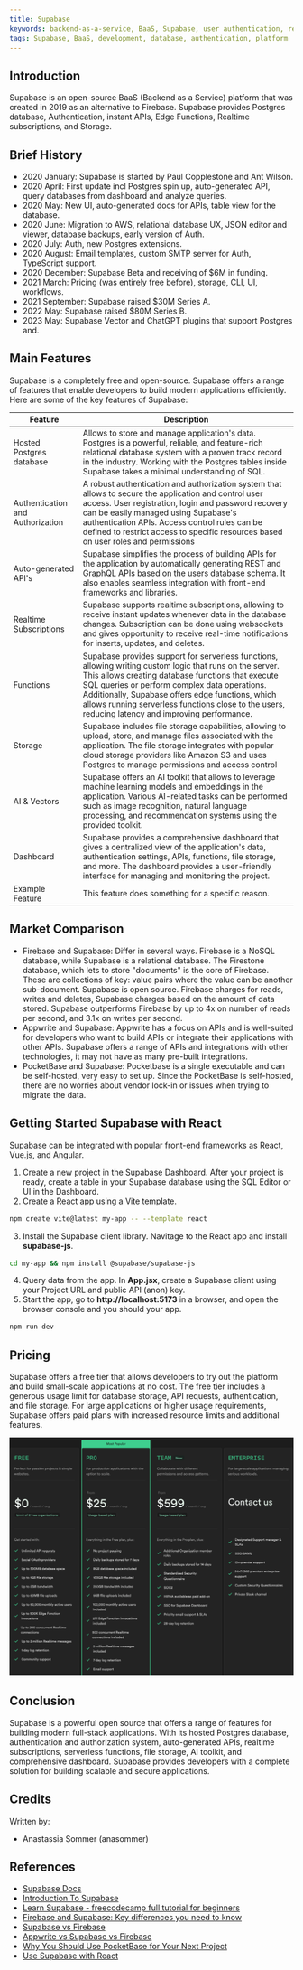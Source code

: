 ```yaml
---
title: Supabase
keywords: backend-as-a-service, BaaS, Supabase, user authentication, real-time database, storage, hosting, cloud functions, AI & vectors, realtime, edge functions
tags: Supabase, BaaS, development, database, authentication, platform
---
```


## Introduction

Supabase is an open-source BaaS (Backend as a Service) platform that was created in 2019 as an alternative to Firebase.
Supabase provides Postgres database, Authentication, instant APIs, Edge Functions, Realtime subscriptions, and Storage.

## Brief History

- 2020 January: Supabase is started by Paul Copplestone and Ant Wilson.
- 2020 April: First update incl Postgres spin up, auto-generated API, query databases from dashboard and analyze queries.
- 2020 May: New UI, auto-generated docs for APIs, table view for the database.
- 2020 June: Migration to AWS, relational database UX, JSON editor and viewer, database backups, early version of Auth.
- 2020 July: Auth, new Postgres extensions.
- 2020 August: Email templates, custom SMTP server for Auth, TypeScript support.
- 2020 December: Supabase Beta and receiving of $6M in funding.
- 2021 March: Pricing (was entirely free before), storage, CLI, UI, workflows.
- 2021 September: Supabase raised $30M Series A.
- 2022 May: Supabase raised $80M Series B.
- 2023 May: Supabase Vector and ChatGPT plugins that support Postgres and.

## Main Features

Supabase is a completely free and open-source. Supabase offers a range of features that enable developers to build modern applications efficiently. Here are some of the key features of Supabase:

| Feature                          | Description                                                                                                                                                                                                                                                                                                                                                             |
| -------------------------------- | ----------------------------------------------------------------------------------------------------------------------------------------------------------------------------------------------------------------------------------------------------------------------------------------------------------------------------------------------------------------------- |
| Hosted Postgres database         | Allows to store and manage application's data. Postgres is a powerful, reliable, and feature-rich relational database system with a proven track record in the industry. Working with the Postgres tables inside Supabase takes a minimal understanding of SQL.                                                                                                         |
| Authentication and Authorization | A robust authentication and authorization system that allows to secure the application and control user access. User registration, login and password recovery can be easily managed using Supabase's authentication APIs. Access control rules can be defined to restrict access to specific resources based on user roles and permissions                            |
| Auto-generated API's             | Supabase simplifies the process of building APIs for the application by automatically generating REST and GraphQL APIs based on the users database schema. It also enables seamless integration with front-end frameworks and libraries.                                                                                                                                |
| Realtime Subscriptions           | Supabase supports realtime subscriptions, allowing to receive instant updates whenever data in the database changes. Subscription can be done using websockets and gives opportunity to receive real-time notifications for inserts, updates, and deletes.                                                                                                              |
| Functions                        | Supabase provides support for serverless functions, allowing writing custom logic that runs on the server. This allows creating database functions that execute SQL queries or perform complex data operations. Additionally, Supabase offers edge functions, which allows running serverless functions close to the users, reducing latency and improving performance. |
| Storage                          | Supabase includes file storage capabilities, allowing to upload, store, and manage files associated with the application. The file storage integrates with popular cloud storage providers like Amazon S3 and uses Postgres to manage permissions and access control                                                                                                    |
| AI & Vectors                     | Supabase offers an AI toolkit that allows to leverage machine learning models and embeddings in the application. Various AI-related tasks can be performed such as image recognition, natural language processing, and recommendation systems using the provided toolkit.                                                                                               |
| Dashboard                        | Supabase provides a comprehensive dashboard that gives a centralized view of the application's data, authentication settings, APIs, functions, file storage, and more. The dashboard provides a user-friendly interface for managing and monitoring the project.                                                                                                        |
| Example Feature                  | This feature does something for a specific reason.                                                                                                                                                                                                                                                                                                                      |

## Market Comparison

- Firebase and Supabase: Differ in several ways. Firebase is a NoSQL database, while Supabase is a relational database. The Firestone database, which lets to store "documents" is the core of Firebase. These are collections of key: value pairs where the value can be another sub-document. Supabase is open source. Firebase charges for reads, writes and deletes, Supabase charges based on the amount of data stored. Supabase outperforms Firebase by up to 4x on number of reads per second, and 3.1x on writes per second.
- Appwrite and Supabase: Appwrite has a focus on APIs and is well-suited for developers who want to build APIs or integrate their applications with other APIs. Supabase offers a range of APIs and integrations with other technologies, it may not have as many pre-built integrations.
- PocketBase and Supabase: Pocketbase is a single executable and can be self-hosted, very easy to set up. Since the PocketBase is self-hosted, there are no worries about vendor lock-in or issues when trying to migrate the data.

## Getting Started Supabase with React

Supabase can be integrated with popular front-end frameworks as React, Vue.js, and Angular.

1. Create a new project in the Supabase Dashboard. After your project is ready, create a table in your Supabase database using the SQL Editor or UI in the Dashboard.
2. Create a React app using a Vite template.

```bash
npm create vite@latest my-app -- --template react
```

3. Install the Supabase client library. Navitage to the React app and install **supabase-js**.

```bash
cd my-app && npm install @supabase/supabase-js
```

4. Query data from the app. In **App.jsx**, create a Supabase client using your Project URL and public API (anon) key.
5. Start the app, go to **http://localhost:5173** in a browser, and open the browser console and you should your app.

```bash
npm run dev
```

## Pricing

Supabase offers a free tier that allows developers to try out the platform and build small-scale applications at no cost. The free tier includes a generous usage limit for database storage, API requests, authentication, and file storage.
For large applications or higher usage requirements, Supabase offers paid plans with increased resource limits and additional features.

![Pricing](./img/pricing.png)

## Conclusion

Supabase is a powerful open source that offers a range of features for building modern full-stack applications. With its hosted Postgres database, authentication and authorization system, auto-generated APIs, realtime subscriptions, serverless functions, file storage, AI toolkit, and comprehensive dashboard. Supabase provides developers with a complete solution for building scalable and secure applications.

## Credits

Written by:

- Anastassia Sommer (anasommer)

## References

- [Supabase Docs](https://supabase.com/docs)
- [Introduction To Supabase](https://www.adservio.fr/post/introduction-to-supabase)
- [Learn Supabase - freecodecamp full tutorial for beginners](https://www.youtube.com/watch?v=dU7GwCOgvNY)
- [Firebase and Supabase: Key differences you need to know](https://www.red-gate.com/simple-talk/development/other-development/firebase-and-supabase-key-differences/#:~:text=Firebase%20is%20a%20NoSQL%20database,value%20documents%20may%20be%20present.)
- [Supabase vs Firebase](https://supabase.com/alternatives/supabase-vs-firebase)
- [Appwrite vs Supabase vs Firebase](https://medium.com/@tkarmakar27112000/appwrite-vs-supabase-vs-firebase-48d1dd79bdc2)
- [Why You Should Use PocketBase for Your Next Project](https://dev.to/kalashin1/why-you-should-use-pocketbase-for-your-next-project-4dda)
- [Use Supabase with React](https://supabase.com/docs/guides/getting-started/quickstarts/reactjs)
